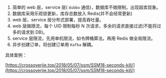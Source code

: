 1. 简单的 web 层，service 层( `dubbo` 通信)，数据库不做限制，出现超卖现象。
2. 数据库采用乐观锁更新，库存总数放入 Redis(并不会经常更新)
3. web 层，service 层分布式部署，提高吞吐量。
4. web 层做限流，每个 UID 限制每秒 N 次请求，多余的请求直接过滤(不能将过多的请求到 DB)。
5. service 层限流，先用单机限流，如令牌桶算法。再用 Redis 做全局限流。
6. 异步创建订单，将创建订单用 `Kafka` 解耦。


具体案例：

[https://crossoverjie.top/2018/05/07/ssm/SSM18-seconds-kill/](https://crossoverjie.top/2018/05/07/ssm/SSM18-seconds-kill/)
